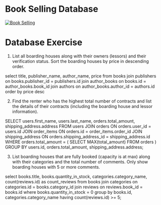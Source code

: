 # Book Selling Database

[<img alt="Book Selling" src="https://cdn.discordapp.com/attachments/1276085847015292938/1276101238961737788/image.png?ex=66c8f624&is=66c7a4a4&hm=39f3865cee5c12e6a73194aad018dbdcd5eefc6811e137cd948ec7c267fea43b&" >](https://cdn.discordapp.com/attachments/1276085847015292938/1276101238961737788/image.png?ex=66c8f624&is=66c7a4a4&hm=39f3865cee5c12e6a73194aad018dbdcd5eefc6811e137cd948ec7c267fea43b&)

# Database Exercise

  
1. List all boarding houses along with their owners (lessors) and their verification status. Sort the boarding houses by price in descending order.

select title, publisher_name, author_name, price 
from books 
join publishers on books.publisher_id = publishers.id
join author_books on books.id = author_books.book_id 
join authors on author_books.author_id = authors.id
order by price desc

2. Find the renter who has the highest total number of contracts and list the details of their contracts (including the boarding house and lessor information).

SELECT 
    users.first_name, 
    users.last_name, 
    orders.total_amount,
	shipping_address.address
FROM 
    users
JOIN 
    orders ON orders.user_id = users.id
JOIN 
    order_items ON orders.id = order_items.order_id
JOIN 
    shipping_address ON orders.shipping_address_id = shipping_address.id
WHERE 
    orders.total_amount = (
        SELECT MAX(total_amount) 
        FROM orders
    )
GROUP BY 
    users.id, orders.total_amount, shipping_address.address;

3. List boarding houses that are fully booked (capacity is at max) along with their categories and the total number of comments. Only show boarding houses with 5 or more comments.

select books.title, books.quantity_in_stock, categories.category_name, count(reviews.id) as count_reviews
from books
join categories on categories.id = books.category_id
join reviews on reviews.book_id = books.id
where books.quantity_in_stock = 0
group by books.id, categories.category_name
having count(reviews.id) >= 5;

